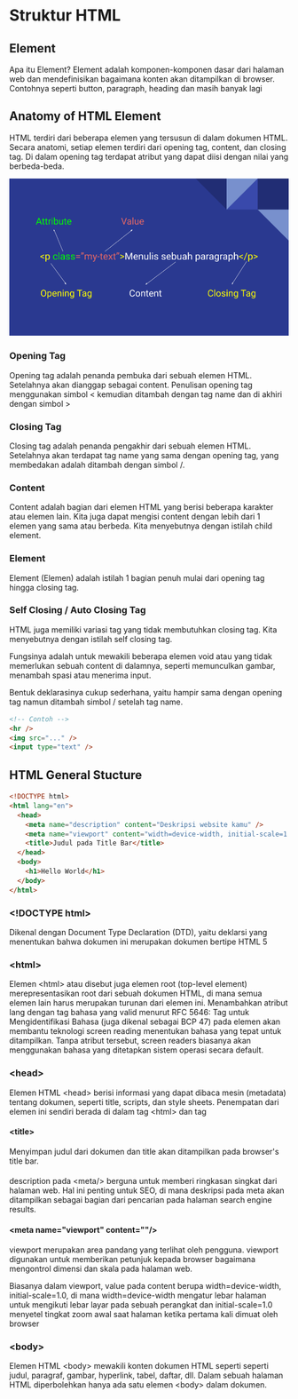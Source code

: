 # Struktur HTML

## Element

Apa itu Element? Element adalah komponen-komponen dasar dari halaman web dan mendefinisikan bagaimana konten akan ditampilkan di browser. Contohnya seperti button, paragraph, heading dan masih banyak lagi

## Anatomy of HTML Element

HTML terdiri dari beberapa elemen yang tersusun di dalam dokumen HTML. Secara anatomi, setiap elemen terdiri dari opening tag, content, dan closing tag. Di dalam opening tag terdapat atribut yang dapat diisi dengan nilai yang berbeda-beda.

![Anatomy HTML](/assets/anatomy-html.png)

### Opening Tag

Opening tag adalah penanda pembuka dari sebuah elemen HTML. Setelahnya akan dianggap sebagai content. Penulisan opening tag menggunakan simbol < kemudian ditambah dengan tag name dan di akhiri dengan simbol >

### Closing Tag

Closing tag adalah penanda pengakhir dari sebuah elemen HTML. Setelahnya akan terdapat tag name yang sama dengan opening tag, yang membedakan adalah ditambah dengan simbol /.

### Content

Content adalah bagian dari elemen HTML yang berisi beberapa karakter atau elemen lain.
Kita juga dapat mengisi content dengan lebih dari 1 elemen yang sama atau berbeda. Kita menyebutnya dengan istilah child element.

### Element

Element (Elemen) adalah istilah 1 bagian penuh mulai dari opening tag hingga closing tag.

### Self Closing / Auto Closing Tag

HTML juga memiliki variasi tag yang tidak membutuhkan closing tag. Kita menyebutnya dengan istilah self closing tag.

Fungsinya adalah untuk mewakili beberapa elemen void atau yang tidak memerlukan sebuah content di dalamnya, seperti memunculkan gambar, menambah spasi atau menerima input.

Bentuk deklarasinya cukup sederhana, yaitu hampir sama dengan opening tag namun ditambah simbol / setelah tag name.

```html
<!-- Contoh -->
<hr />
<img src="..." />
<input type="text" />
```

## HTML General Stucture

```html
<!DOCTYPE html>
<html lang="en">
  <head>
    <meta name="description" content="Deskripsi website kamu" />
    <meta name="viewport" content="width=device-width, initial-scale=1.0" />
    <title>Judul pada Title Bar</title>
  </head>
  <body>
    <h1>Hello World</h1>
  </body>
</html>
```

### \<!DOCTYPE html>

Dikenal dengan Document Type Declaration (DTD), yaitu deklarsi yang menentukan bahwa dokumen ini merupakan dokumen bertipe HTML 5

### \<html>

Elemen \<html> atau disebut juga elemen root (top-level element) merepresentasikan root dari sebuah dokumen HTML, di mana semua elemen lain harus merupakan turunan dari elemen ini.
Menambahkan atribut lang dengan tag bahasa yang valid menurut RFC 5646: Tag untuk Mengidentifikasi Bahasa (juga dikenal sebagai BCP 47) pada elemen <html> akan membantu teknologi screen reading menentukan bahasa yang tepat untuk ditampilkan. Tanpa atribut tersebut, screen readers biasanya akan menggunakan bahasa yang ditetapkan sistem operasi secara default.

### \<head>

Elemen HTML \<head> berisi informasi yang dapat dibaca mesin (metadata) tentang dokumen, seperti title, scripts, dan style sheets. Penempatan dari elemen ini sendiri berada di dalam tag \<html> dan tag

#### \<title>

Menyimpan judul dari dokumen dan title akan ditampilkan pada browser's title bar.

#### <meta name="description" content=""/>

description pada \<meta/> berguna untuk memberi ringkasan singkat dari halaman web. Hal ini penting untuk SEO, di mana deskripsi pada meta akan ditampilkan sebagai bagian dari pencarian pada halaman search engine results.

#### \<meta name="viewport" content=""/>

viewport merupakan area pandang yang terlihat oleh pengguna. viewport digunakan untuk memberikan petunjuk kepada browser bagaimana mengontrol dimensi dan skala pada halaman web.

Biasanya dalam viewport, value pada content berupa width=device-width, initial-scale=1.0, di mana width=device-width mengatur lebar halaman untuk mengikuti lebar layar pada sebuah perangkat dan initial-scale=1.0 menyetel tingkat zoom awal saat halaman ketika pertama kali dimuat oleh browser

### \<body>

Elemen HTML \<body> mewakili konten dokumen HTML seperti seperti judul, paragraf, gambar, hyperlink, tabel, daftar, dll. Dalam sebuah halaman HTML diperbolehkan hanya ada satu elemen \<body> dalam dokumen.
